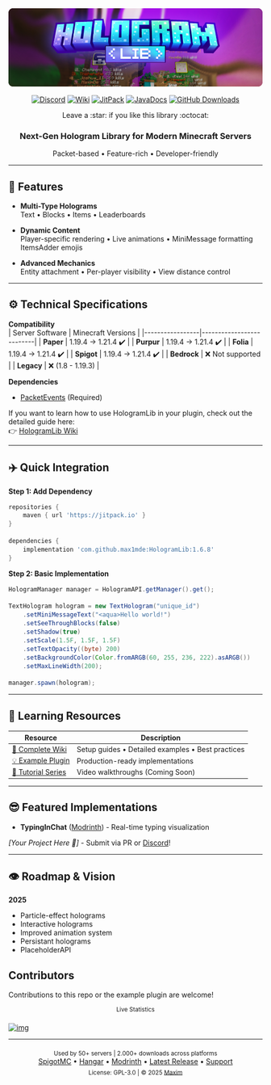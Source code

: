 <div align="center">
  <img width="650px" src="assets/banner.png" alt="HologramLib Banner">
  
  [![Discord](https://img.shields.io/badge/Discord_Server-7289DA?style=flat&logo=discord&logoColor=white)](https://discord.gg/2UTkYj26B4)
  [![Wiki](https://img.shields.io/badge/Documentation-Wiki-2dad10)](https://github.com/max1mde/HologramLib/wiki)
  [![JitPack](https://jitpack.io/v/max1mde/HologramLib.svg)](https://jitpack.io/#max1mde/HologramLib)
  [![JavaDocs](https://img.shields.io/badge/API-Docs-2ECC71)](https://max1mde.github.io/HologramLib/)
  [![GitHub Downloads](https://img.shields.io/github/downloads/max1mde/HologramLib/total?color=2ECC71)](https://github.com/max1mde/HologramLib/releases)


  <p>Leave a :star: if you like this library :octocat:</p>
  <h3>Next-Gen Hologram Library for Modern Minecraft Servers</h3>
  <p>Packet-based • Feature-rich • Developer-friendly</p>
</div>

---

## 🫨 Features
- **Multi-Type Holograms**    
Text • Blocks • Items • Leaderboards  

- **Dynamic Content**  
Player-specific rendering • Live animations • MiniMessage formatting  
ItemsAdder emojis

- **Advanced Mechanics**  
Entity attachment • Per-player visibility • View distance control    

---

## ⚙️ Technical Specifications

**Compatibility**  
| Server Software | Minecraft Versions       | 
|-----------------|--------------------------|
| **Paper**       | 1.19.4 → 1.21.4 ✔️       |
| **Purpur**      | 1.19.4 → 1.21.4 ✔️       | 
| **Folia**       | 1.19.4 → 1.21.4 ✔️       | 
| **Spigot**      | 1.19.4 → 1.21.4 ✔️       | 
| **Bedrock**     | ❌ Not supported         | 
| **Legacy**      | ❌ (1.8 - 1.19.3)        | 

**Dependencies**  
- [PacketEvents](https://www.spigotmc.org/resources/80279/) (Required)

If you want to learn how to use HologramLib in your plugin, check out the detailed guide here:  
👉 [HologramLib Wiki](https://github.com/max1mde/HologramLib/wiki)

---

## ✈️ Quick Integration

**Step 1: Add Dependency**
```gradle
repositories {
    maven { url 'https://jitpack.io' }
}

dependencies {
    implementation 'com.github.max1mde:HologramLib:1.6.8'
}
```

**Step 2: Basic Implementation**
```java
HologramManager manager = HologramAPI.getManager().get();

TextHologram hologram = new TextHologram("unique_id")
    .setMiniMessageText("<aqua>Hello world!")
    .setSeeThroughBlocks(false)
    .setShadow(true)
    .setScale(1.5F, 1.5F, 1.5F)
    .setTextOpacity((byte) 200)
    .setBackgroundColor(Color.fromARGB(60, 255, 236, 222).asARGB())
    .setMaxLineWidth(200);

manager.spawn(hologram);
```

---

## 📕 Learning Resources
| Resource | Description | 
|----------|-------------|
| [📖 Complete Wiki](https://github.com/max1mde/HologramLib/wiki) | Setup guides • Detailed examples • Best practices |
| [💡 Example Plugin](https://github.com/max1mde/ExampleHologramPlugin) | Production-ready implementations |
| [🎥 Tutorial Series](https://github.com/max1mde/HologramLib) | Video walkthroughs (Coming Soon) |

---

## 😎 Featured Implementations
- **TypingInChat** ([Modrinth](https://modrinth.com/plugin/typinginchat-plugin)) - Real-time typing visualization

*[Your Project Here 🫵]* - Submit via PR or <a href="https://discord.gg/2UTkYj26B4">Discord</a>!

---

## 👁️ Roadmap & Vision
**2025**  
- Particle-effect holograms
- Interactive holograms
- Improved animation system
- Persistant holograms
- PlaceholderAPI

## Contributors
Contributions to this repo or the example plugin are welcome!

<!-- ALL-CONTRIBUTORS-LIST:START - Do not remove or modify this section -->
<!-- prettier-ignore-start -->
<!-- markdownlint-disable -->

<!-- markdownlint-restore -->
<!-- prettier-ignore-end -->

<!-- ALL-CONTRIBUTORS-LIST:END -->

<div align="center"><sup>Live Statistics</sup></div>

[![img](https://bstats.org/signatures/bukkit/HologramAPI.svg)](https://bstats.org/plugin/bukkit/HologramAPI/19375)

---

<div align="center">
  <sub>Used by 50+ servers | 2.000+ downloads across platforms</sub><br>
  <a href="https://www.spigotmc.org/resources/111746/">SpigotMC</a> •
  <a href="https://hangar.papermc.io/max1mde/HologramLib">Hangar</a> •
  <a href="https://modrinth.com/plugin/hologramlib">Modrinth</a> •
  <a href="https://github.com/max1mde/HologramLib/releases/latest">Latest Release</a> •
  <a href="https://discord.gg/2UTkYj26B4">Support</a><br>
  <sub>License: GPL-3.0 | © 2025 <a href="https://github.com/max1mde/">Maxim</a></sub>
</div>

